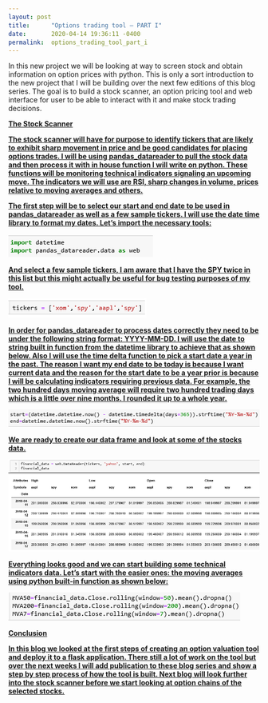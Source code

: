 ```yaml
---
layout: post
title:      "Options trading tool – PART I"
date:       2020-04-14 19:36:11 -0400
permalink:  options_trading_tool_part_i
---
```



In this new project we will be looking at way to screen stock and obtain information on option prices with python. This is only a sort introduction to the new project that I will be building over the next few editions of this blog series. The goal is to build a stock scanner, an option pricing tool and web interface for user to  be able to interact with it and make stock trading decisions.

<b><u>The Stock Scanner<u>

The stock scanner will have for purpose to identify tickers that are likely to exhibit sharp movement in price and be good candidates for placing options trades. I will be using pandas_datareader to pull the stock data and then process it with in house function  I will write on python. These functions will be monitoring technical indicators signaling an upcoming move. The indicators we will use are RSI, sharp changes in volume, prices relative to moving averages and others. <br>

The first step will be to select our start and end date to be used in pandas_datareader  as well as a few sample tickers. I will use the date time library to format my dates. Let’s import the necessary tools:

![](img/146.png)

And select a few sample tickers, I am aware that I have the SPY twice in this list but this might actually be useful for bug testing purposes of my tool.

![](img/147.png)

In order for pandas_datareader to process dates correctly they need to be under the following string format: YYYY-MM-DD. I will use the date to string built in function from the datetime library to achieve that as shown below. Also I will use the time delta function to pick a start date a year in the past. The reason I want my end date to be today is because I want current data and the reason for the start date to be a year prior is because I will be calculating indicators requiring previous data. For example, the two hundred days moving average will require two hundred trading days which is a little over nine months. I rounded it up to a whole year.

![](img/148.png)

We are ready to create our data frame and look at some of the stocks data.

![](img/150.png)

Everything looks good and we can start building some technical indicators data. Let’s start with the easier ones: the moving averages using python built-in function as shown below:

![](img/149.png)

<b><u>Conclusion<u>

In this blog we looked at the first steps of creating an option valuation tool and deploy it to a flask application. There still a lot of work on the tool but over the next weeks I will add publication to these blog series and show a step by step process of how the tool is built. Next blog will look further into the stock scanner before we start looking at option chains of the selected stocks. 


